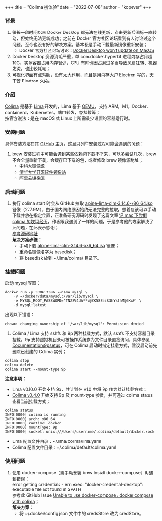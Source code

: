 +++
title = "Colima 初体验"
date = "2022-07-08"
author = "kopever"
+++

### 背景

1. 很长一段时间以来 Docker Desktop 都无法在线更新，点击更新后图标一直转动，但始终无法更新成功；之前在 Docker 官方社区论坛看到有人讨论过这个问题，至今也没有好的解决方案，基本都是手动下载最新镜像重新安装；
    * Docker 官方社区论坛讨论：<a href="https://forums.docker.com/t/docker-desktop-wont-update-on-macos/114648" target="_blank">Docker Desktop won’t update on MacOS</a>
2. Docker Desktop 资源消耗严重，单 com.docker.hyperkit 进程内存占用超 10G，实际容器占用内存很少，CPU 有时也因占用过多而导致风扇狂转、机器发烫，也比较耗电；
3. 可视化界面有点鸡肋，没有太大作用，而且是用内存大户 Electron 写的，天下苦 Electron 久矣。

### 介绍

<a href="https://github.com/abiosoft/colima" target="_blank">Colima</a> 是基于 <a href="https://github.com/lima-vm/lima" target="_blank">Lima</a> 开发的，Lima 基于 <a href="https://github.com/qemu/qemu" target="_blank">QEMU</a>，支持 ARM，M1，Docker，containerd，Kubernetes，端口转发，卷挂载等；  
按官方说法：是在 macOS 或 Linux 上所需最少设置的容器运行时。

### 安装问题

具体安装方法在其 <a href="https://github.com/abiosoft/colima" target="_blank">GitHub</a> 主页，这里只列举安装过程可能会遇到的问题：

1. brew 安装过程中可能会遇到某些依赖包下载不下来，可以多尝试几次，brew 不会全量重新下载，会缓存已下载的包，或者修改 brew 镜像源地址；
    * <a href="https://mirrors.ustc.edu.cn/help/brew.git.html" target="_blank">中科大镜像源</a>
    * <a href="https://mirrors.tuna.tsinghua.edu.cn/help/homebrew/" target="_blank">清华大学开源软件镜像站</a>
    * <a href="https://developer.aliyun.com/mirror/homebrew" target="_blank">阿里云镜像源</a>

### 启动问题

1. 执行 colima start 时会从 GitHub 拉取 <a href="https://github.com/abiosoft/alpine-lima/releases/download/colima-v0.4.2-1/alpine-lima-clm-3.14.6-x86_64.iso" target="_blank">alpine-lima-clm-3.14.6-x86_64.iso</a> 镜像（277.9M），由于国内网络原因始终无法完整的拉取，想着应该可以手动下载并放在指定位置，正准备研究源码时发现了这篇文章 <a href="https://stanzhai.site/blog/post/stanzhai/%E8%A7%A3%E5%86%B3mac%E4%B8%8B%E4%BD%BF%E7%94%A8brew%E7%BC%96%E8%AF%91%E5%AE%89%E8%A3%85colima%E6%8A%A5%E9%94%99%E7%9A%84%E9%97%AE%E9%A2%98" target="_blank">记 mac 下尝鲜 colima 的坎坷经历</a>，作者跟我遇到了一样的问题，于是参考他的方案解决了此问题，在此表示感谢；  
<a href="https://github.com/lima-vm/lima/blob/44454dd1285a0baba13ec0538f1f1b37b31160d5/pkg/qemu/qemu.go#L77" target="_blank">参考源码地址</a>  
**解决方案步骤：**
    * 手动下载 <a href="https://github.com/abiosoft/alpine-lima/releases/download/colima-v0.4.2-1/alpine-lima-clm-3.14.6-x86_64.iso" target="_blank">alpine-lima-clm-3.14.6-x86_64.iso</a> 镜像；
    * 重命名镜像名字为 basedisk；
    * 将 basedisk 放到 ~/.lima/colima/ 目录下。

### 挂载问题

启动 mysql 容器：

``` shell
docker run -p 3306:3306 --name mysql \
    -v ~/docker/data/mysql:/var/lib/mysql \
    -e MYSQL_ROOT_PASSWORD='TNZSV4dA**b@ZK58Eez$3hYsfhM@6Kx#' \
    -d mysql:latest
```

出现以下错误：

``` shell
chown: changing ownership of '/var/lib/mysql': Permission denied
```

1. Colima / Lima 支持 sshfs 和 9p 两种挂载方式，默认 sshfs 不支持容器目录挂载，9p 支持虚拟机目录可被操作系统作为文件目录直接访问，具体参见 <a href="https://wiki.qemu.org/Documentation/9psetup" target="_blank">Documentation/9psetup</a>，可在 Colima 启动时指定挂载方式，建议启动前先删除已创建的 Colima 实例；

``` shell
colima stop
colima delete
colima start --mount-type 9p
```

**注意事项：**

* <a href="https://github.com/lima-vm/lima/releases/tag/v0.10.0" target="_blank">Lima v0.10.0</a> 开始支持 9p，并计划在 v1.0 中将 9p 作为默认挂载方式；  
* <a href="https://github.com/abiosoft/colima/releases/tag/v0.4.0" target="_blank">Colima v0.4.0</a> 开始支持 9p 及 mount-type 参数，并可通过 colima status 查看当前挂载方式；

``` shell
colima status
INFO[0000] colima is running
INFO[0000] arch: x86_64
INFO[0000] runtime: docker
INFO[0000] mountType: 9p
INFO[0000] socket: unix:///Users/username/.colima/default/docker.sock
```

* Lima 配置文件目录：~/.lima/colima/lima.yaml
* Colima 配置文件目录：~/.colima/default/colima.yaml

### 使用问题

1. 使用 docker-compose（需手动安装 brew install docker-compose）时遇到错误：  
error getting credentials - err: exec: "docker-credential-desktop": executable file not found in $PATH  
参考此 GitHub Issue <a href="https://github.com/abiosoft/colima/issues/265" target="_blank">Unable to use docker-compose / docker compose with colima</a>；  
**解决方案：**
    * 将 ~/.docker/config.json 文件中的 credsStore 改为 credStore。
